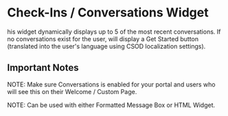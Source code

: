 # Check-Ins / Conversations Widget
his widget dynamically displays up to 5 of the most recent conversations. If no conversations exist for the user, will display a Get Started button (translated into the user's language using CSOD localization settings).

## Important Notes
NOTE: Make sure Conversations is enabled for your portal and users who will see this on their Welcome / Custom Page.

NOTE: Can be used with either Formatted Message Box or HTML Widget.
